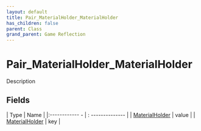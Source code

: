 ```yaml
---
layout: default
title: Pair_MaterialHolder_MaterialHolder
has_children: false
parent: Class
grand_parent: Game Reflection
---
```

# Pair_MaterialHolder_MaterialHolder
Description 

## Fields
| Type | Name |
|:------------ - | : -------------- |
| [MaterialHolder](game-reflection/components/material_holder.md) | value |
| [MaterialHolder](game-reflection/components/material_holder.md) | key |
